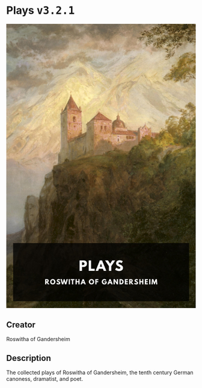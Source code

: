 
# Plays <kbd>v3.2.1</kbd>

<center>
  <img src="./cover-1024.jpg"/>
</center>

## Creator
Roswitha of Gandersheim

## Description
The collected plays of Roswitha of Gandersheim, the tenth century German canoness, dramatist, and poet.

